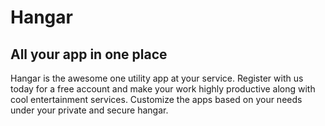 # Hangar

## All your app in one place

Hangar is the awesome one utility app at your service. Register with us today for a free account and make your work highly productive along with cool entertainment services. Customize the apps based on your needs under your private and secure hangar.
